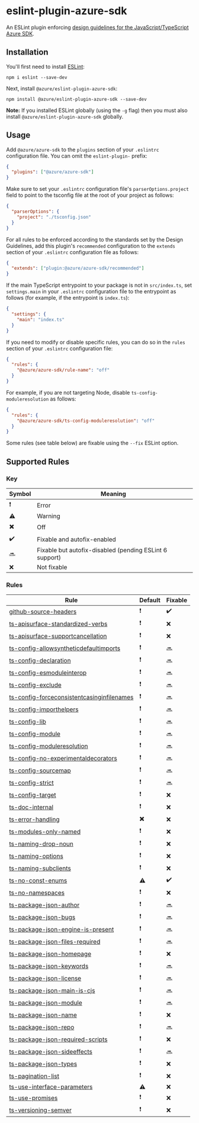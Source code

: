 # eslint-plugin-azure-sdk

An ESLint plugin enforcing [design guidelines for the JavaScript/TypeScript Azure SDK](https://azuresdkspecs.z5.web.core.windows.net/TypeScriptSpec.html).

## Installation

You'll first need to install [ESLint](http://eslint.org):

```shell
npm i eslint --save-dev
```

Next, install `@azure/eslint-plugin-azure-sdk`:

```shell
npm install @azure/eslint-plugin-azure-sdk --save-dev
```

**Note:** If you installed ESLint globally (using the `-g` flag) then you must also install `@azure/eslint-plugin-azure-sdk` globally.

## Usage

Add `@azure/azure-sdk` to the `plugins` section of your `.eslintrc` configuration file. You can omit the `eslint-plugin-` prefix:

```json
{
  "plugins": ["@azure/azure-sdk"]
}
```

Make sure to set your `.eslintrc` configuration file's `parserOptions.project` field to point to the tsconfig file at the root of your project as follows:

```json
{
  "parserOptions": {
    "project": "./tsconfig.json"
  }
}
```

For all rules to be enforced according to the standards set by the Design Guidelines, add this plugin's `recommended` configuration to the `extends` section of your `.eslintrc` configuration file as follows:

```json
{
  "extends": ["plugin:@azure/azure-sdk/recommended"]
}
```

If the main TypeScript entrypoint to your package is not in `src/index.ts`, set `settings.main` in your `.eslintrc` configuration file to the entrypoint as follows (for example, if the entrypoint is `index.ts`):

```json
{
  "settings": {
    "main": "index.ts"
  }
}
```

If you need to modify or disable specific rules, you can do so in the `rules` section of your `.eslintrc` configuration file:

```json
{
  "rules": {
    "@azure/azure-sdk/rule-name": "off"
  }
}
```

For example, if you are not targeting Node, disable `ts-config-moduleresolution` as follows:

```json
{
  "rules": {
    "@azure/azure-sdk/ts-config-moduleresolution": "off"
  }
}
```

Some rules (see table below) are fixable using the `--fix` ESLint option.

## Supported Rules

### Key

| Symbol                   | Meaning                                                 |
| ------------------------ | ------------------------------------------------------- |
| :heavy_exclamation_mark: | Error                                                   |
| :warning:                | Warning                                                 |
| :heavy_multiplication_x: | Off                                                     |
| :heavy_check_mark:       | Fixable and autofix-enabled                             |
| :soon:                   | Fixable but autofix-disabled (pending ESLint 6 support) |
| :x:                      | Not fixable                                             |

### Rules

| Rule                                                                                                                                  | Default                  | Fixable            |
| ------------------------------------------------------------------------------------------------------------------------------------- | ------------------------ | ------------------ |
| [github-source-headers](/tools/eslint-plugin-azure-sdk/docs/rules/github-source-headers.md)                                           | :heavy_exclamation_mark: | :heavy_check_mark: |
| [ts-apisurface-standardized-verbs](/tools/eslint-plugin-azure-sdk/docs/rules/ts-apisurface-standardized-verbs.md)                     | :heavy_exclamation_mark: | :x:                |
| [ts-apisurface-supportcancellation](/tools/eslint-plugin-azure-sdk/docs/rules/ts-apisurface-supportcancellation.md)                   | :heavy_exclamation_mark: | :x:                |
| [ts-config-allowsyntheticdefaultimports](/tools/eslint-plugin-azure-sdk/docs/rules/ts-config-allowsyntheticdefaultimports.md)         | :heavy_exclamation_mark: | :soon:             |
| [ts-config-declaration](/tools/eslint-plugin-azure-sdk/docs/rules/ts-config-declaration.md)                                           | :heavy_exclamation_mark: | :soon:             |
| [ts-config-esmoduleinterop](/tools/eslint-plugin-azure-sdk/docs/rules/ts-config-esmoduleinterop.md)                                   | :heavy_exclamation_mark: | :soon:             |
| [ts-config-exclude](/tools/eslint-plugin-azure-sdk/docs/rules/ts-config-exclude.md)                                                   | :heavy_exclamation_mark: | :soon:             |
| [ts-config-forceconsistentcasinginfilenames](/tools/eslint-plugin-azure-sdk/docs/rules/ts-config-forceconsistentcasinginfilenames.md) | :heavy_exclamation_mark: | :soon:             |
| [ts-config-importhelpers](/tools/eslint-plugin-azure-sdk/docs/rules/ts-config-importhelpers.md)                                       | :heavy_exclamation_mark: | :soon:             |
| [ts-config-lib](/tools/eslint-plugin-azure-sdk/docs/rules/ts-config-lib.md)                                                           | :heavy_exclamation_mark: | :soon:             |
| [ts-config-module](/tools/eslint-plugin-azure-sdk/docs/rules/ts-config-module.md)                                                     | :heavy_exclamation_mark: | :soon:             |
| [ts-config-moduleresolution](/tools/eslint-plugin-azure-sdk/docs/rules/ts-config-moduleresolution.md)                                 | :heavy_exclamation_mark: | :soon:             |
| [ts-config-no-experimentaldecorators](/tools/eslint-plugin-azure-sdk/docs/rules/ts-config-no-experimentaldecorators.md)               | :heavy_exclamation_mark: | :soon:             |
| [ts-config-sourcemap](/tools/eslint-plugin-azure-sdk/docs/rules/ts-config-sourcemap.md)                                               | :heavy_exclamation_mark: | :soon:             |
| [ts-config-strict](/tools/eslint-plugin-azure-sdk/docs/rules/ts-config-strict.md)                                                     | :heavy_exclamation_mark: | :soon:             |
| [ts-config-target](/tools/eslint-plugin-azure-sdk/docs/rules/ts-config-target.md)                                                     | :heavy_exclamation_mark: | :x:                |
| [ts-doc-internal](/tools/eslint-plugin-azure-sdk/docs/rules/ts-doc-internal.md)                                                       | :heavy_exclamation_mark: | :x:                |
| [ts-error-handling](/tools/eslint-plugin-azure-sdk/docs/rules/ts-error-handling.md)                                                   | :heavy_multiplication_x: | :x:                |
| [ts-modules-only-named](/tools/eslint-plugin-azure-sdk/docs/rules/ts-modules-only-named.md)                                           | :heavy_exclamation_mark: | :x:                |
| [ts-naming-drop-noun](/tools/eslint-plugin-azure-sdk/docs/rules/ts-naming-drop-noun.md)                                               | :heavy_exclamation_mark: | :x:                |
| [ts-naming-options](/tools/eslint-plugin-azure-sdk/docs/rules/ts-naming-options.md)                                                   | :heavy_exclamation_mark: | :x:                |
| [ts-naming-subclients](/tools/eslint-plugin-azure-sdk/docs/rules/ts-naming-subclients.md)                                             | :heavy_exclamation_mark: | :x:                |
| [ts-no-const-enums](/tools/eslint-plugin-azure-sdk/docs/rules/ts-no-const-enums.md)                                                   | :warning:                | :heavy_check_mark: |
| [ts-no-namespaces](/tools/eslint-plugin-azure-sdk/docs/rules/ts-no-namespaces.md)                                                     | :heavy_exclamation_mark: | :x:                |
| [ts-package-json-author](/tools/eslint-plugin-azure-sdk/docs/rules/ts-package-json-author.md)                                         | :heavy_exclamation_mark: | :soon:             |
| [ts-package-json-bugs](/tools/eslint-plugin-azure-sdk/docs/rules/ts-package-json-bugs.md)                                             | :heavy_exclamation_mark: | :soon:             |
| [ts-package-json-engine-is-present](/tools/eslint-plugin-azure-sdk/docs/rules/ts-package-json-engine-is-present.md)                   | :heavy_exclamation_mark: | :soon:             |
| [ts-package-json-files-required](/tools/eslint-plugin-azure-sdk/docs/rules/ts-package-json-files-required.md)                         | :heavy_exclamation_mark: | :soon:             |
| [ts-package-json-homepage](/tools/eslint-plugin-azure-sdk/docs/rules/ts-package-json-homepage.md)                                     | :heavy_exclamation_mark: | :x:                |
| [ts-package-json-keywords](/tools/eslint-plugin-azure-sdk/docs/rules/ts-package-json-keywords.md)                                     | :heavy_exclamation_mark: | :soon:             |
| [ts-package-json-license](/tools/eslint-plugin-azure-sdk/docs/rules/ts-package-json-license.md)                                       | :heavy_exclamation_mark: | :soon:             |
| [ts-package-json-main-is-cjs](/tools/eslint-plugin-azure-sdk/docs/rules/ts-package-json-main-is-cjs.md)                               | :heavy_exclamation_mark: | :soon:             |
| [ts-package-json-module](/tools/eslint-plugin-azure-sdk/docs/rules/ts-package-json-module.md)                                         | :heavy_exclamation_mark: | :soon:             |
| [ts-package-json-name](/tools/eslint-plugin-azure-sdk/docs/rules/ts-package-json-name.md)                                             | :heavy_exclamation_mark: | :x:                |
| [ts-package-json-repo](/tools/eslint-plugin-azure-sdk/docs/rules/ts-package-json-repo.md)                                             | :heavy_exclamation_mark: | :soon:             |
| [ts-package-json-required-scripts](/tools/eslint-plugin-azure-sdk/docs/rules/ts-package-json-required-scripts.md)                     | :heavy_exclamation_mark: | :x:                |
| [ts-package-json-sideeffects](/tools/eslint-plugin-azure-sdk/docs/rules/ts-package-json-sideeffects.md)                               | :heavy_exclamation_mark: | :soon:             |
| [ts-package-json-types](/tools/eslint-plugin-azure-sdk/docs/rules/ts-package-json-types.md)                                           | :heavy_exclamation_mark: | :x:                |
| [ts-pagination-list](/tools/eslint-plugin-azure-sdk/docs/rules/ts-pagination-list.md)                                                 | :heavy_exclamation_mark: | :x:                |
| [ts-use-interface-parameters](/tools/eslint-plugin-azure-sdk/docs/rules/ts-use-interface-parameters.md)                               | :warning:                | :x:                |
| [ts-use-promises](/tools/eslint-plugin-azure-sdk/docs/rules/ts-use-promises.md)                                                       | :heavy_exclamation_mark: | :x:                |
| [ts-versioning-semver](/tools/eslint-plugin-azure-sdk/docs/rules/ts-versioning-semver.md)                                             | :heavy_exclamation_mark: | :x:                |
